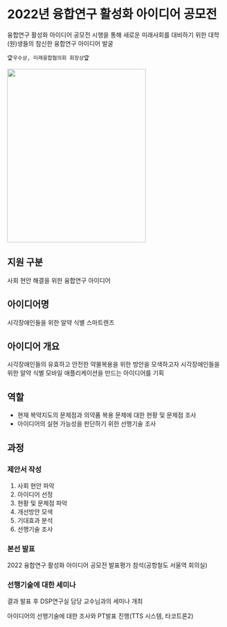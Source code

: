 # 2022년 융합연구 활성화 아이디어 공모전
융합연구 활성화 아이디어 공모전 시행을 통해 새로운 미래사회를 대비하기 위한 대학(원)생들의 참신한 융합연구 아이디어 발굴 

```🏆우수상, 미래융합협의회 회장상🏆```  

<img src="https://github.com/khw274/ACER-2022/assets/125671828/dfccb1a6-4ca6-4045-aa49-c147f3d5d00e" width="320" height="400"/>

## 지원 구분
사회 현안 해결을 위한 융합연구 아이디어

## 아이디어명
시각장애인들을 위한 알약 식별 스마트렌즈

## 아이디어 개요
시각장애인들의 유효하고 안전한 약물복용을 위한 방안을 모색하고자 시각장애인들을 위한 알약 식별 모바일 애플리케이션을 만드는 아이디어를 기획

## 역할
- 현재 복약지도의 문제점과 의약품 복용 문제에 대한 현황 및 문제점 조사
- 아이디어의 실현 가능성을 판단하기 위한 선행기술 조사

## 과정 
### 제안서 작성
1. 사회 현안 파악
2. 아이디어 선정
3. 현황 및 문제점 파악
4. 개선방안 모색
5. 기대효과 분석
6. 선행기술 조사

### 본선 발표
2022 융합연구 활성화 아이디어 공모전 발표평가 참석(공항철도 서울역 회의실)

### 선행기술에 대한 세미나
결과 발표 후 DSP연구실 담당 교수님과의 세미나 개최 

아이디어의 선행기술에 대한 조사와 PT발표 진행(TTS 시스템, 타코트론2)
